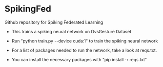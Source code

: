 # SpikingFed
Github repository for Spiking Federated Learning

- This trains a spiking neural network on DvsGesture Dataset

- Run "python train.py --device cuda:1" to train the spiking neural network

- For a list of packages needed to run the network, take a look at reqs.txt.

- You can install the necessary packages with "pip install -r reqs.txt"